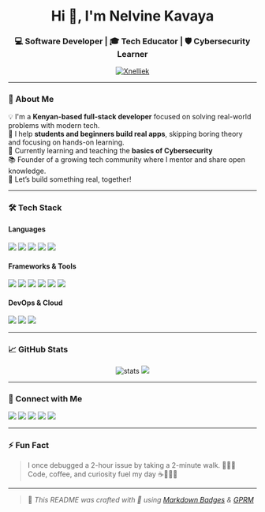 <h1 align="center">Hi 👋, I'm Nelvine Kavaya</h1>
<h3 align="center">💻 Software Developer | 🎓 Tech Educator | 🛡️ Cybersecurity Learner</h3>

<p align="center">
  <a href="https://github.com/Xnelliek">
    <img src="https://komarev.com/ghpvc/?username=Xnelliek&label=Profile%20views&color=0e75b6&style=flat" alt="Xnelliek" />
  </a>
</p>

---

### 🚀 About Me

💡 I'm a **Kenyan-based full-stack developer** focused on solving real-world problems with modern tech.  
🎯 I help **students and beginners build real apps**, skipping boring theory and focusing on hands-on learning.  
🔐 Currently learning and teaching the **basics of Cybersecurity**  
📚 Founder of a growing tech community where I mentor and share open knowledge.  
🌟 Let’s build something real, together!

---

### 🛠️ Tech Stack

#### Languages  
<p>
  <img src="https://img.shields.io/badge/JavaScript-F7DF1E?logo=javascript&logoColor=black&style=for-the-badge" />
  <img src="https://img.shields.io/badge/Python-3776AB?logo=python&logoColor=white&style=for-the-badge" />
  <img src="https://img.shields.io/badge/HTML5-E34F26?logo=html5&logoColor=white&style=for-the-badge" />
  <img src="https://img.shields.io/badge/CSS3-1572B6?logo=css3&logoColor=white&style=for-the-badge" />
  <img src="https://img.shields.io/badge/Bash-4EAA25?logo=gnu-bash&logoColor=white&style=for-the-badge" />
</p>

#### Frameworks & Tools  
<p>
  <img src="https://img.shields.io/badge/React-20232A?logo=react&logoColor=61DAFB&style=for-the-badge" />
  <img src="https://img.shields.io/badge/Node.js-339933?logo=nodedotjs&logoColor=white&style=for-the-badge" />
  <img src="https://img.shields.io/badge/Express-000000?logo=express&logoColor=white&style=for-the-badge" />
  <img src="https://img.shields.io/badge/Django-092E20?logo=django&logoColor=white&style=for-the-badge" />
  <img src="https://img.shields.io/badge/Firebase-FFCA28?logo=firebase&logoColor=black&style=for-the-badge" />
  <img src="https://img.shields.io/badge/TailwindCSS-38B2AC?logo=tailwind-css&logoColor=white&style=for-the-badge" />
</p>

#### DevOps & Cloud  
<p>
  <img src="https://img.shields.io/badge/Docker-2496ED?logo=docker&logoColor=white&style=for-the-badge" />
  <img src="https://img.shields.io/badge/GitHub-181717?logo=github&logoColor=white&style=for-the-badge" />
  <img src="https://img.shields.io/badge/AWS-232F3E?logo=amazon-aws&logoColor=white&style=for-the-badge" />
</p>

---

### 📈 GitHub Stats

<p align="center">
  <img src="https://github-readme-stats.vercel.app/api?username=Xnelliek&show_icons=true&theme=tokyonight" alt="stats" />
  <img src="https://github-readme-streak-stats.herokuapp.com?user=Xnelliek&theme=tokyonight&hide_border=false" />
</p>

---

### 🔗 Connect with Me

<p>
  <a href="https://instagram.com/nelvine939"><img src="https://img.shields.io/badge/Instagram-E4405F?logo=instagram&logoColor=white&style=for-the-badge" /></a>
  <a href="https://www.tiktok.com/@girly_it"><img src="https://img.shields.io/badge/TikTok-000000?logo=tiktok&logoColor=white&style=for-the-badge" /></a>
  <a href="mailto:nelvinekavaya@gmail.com"><img src="https://img.shields.io/badge/Gmail-D14836?logo=gmail&logoColor=white&style=for-the-badge" /></a>
  <a href="https://www.quora.com/profile/Nelvine-Kavaya-1"><img src="https://img.shields.io/badge/Quora-B92B27?logo=quora&logoColor=white&style=for-the-badge" /></a>
  <a href="https://www.facebook.com/nelly.ki.2025"><img src="https://img.shields.io/badge/Facebook-1877F2?logo=facebook&logoColor=white&style=for-the-badge" /></a>
</p>

---

### ⚡ Fun Fact

> I once debugged a 2-hour issue by taking a 2-minute walk. 🧠🚶‍♀️  
> Code, coffee, and curiosity fuel my day ☕👩🏽‍💻

---

> 📌 _This README was crafted with 💖 using [Markdown Badges](https://github.com/Ileriayo/markdown-badges) & [GPRM](https://github.com/rahuldkjain/github-profile-readme-generator)_

